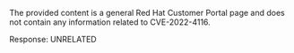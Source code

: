 The provided content is a general Red Hat Customer Portal page and does not contain any information related to CVE-2022-4116.

Response: UNRELATED